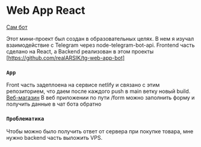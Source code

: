 # Web App React

[Сам бот](https://t.me/aynes_app_bot)

Этот мини-проект был создан в образовательных целях. В нем я изучал взаимодействие с Telegram через node-telegram-bot-api. Frontend часть сделано на React, а Backend реализован в этом проекты [https://github.com/realARSIK/tg-web-app-bot]

### `App`

Front часть задеплоена на сервисе netlify и связано с этим репозиторием, что даем после каждого push в main ветку новый build.
[Веб-магазин](https://stupendous-gaufre-0204bf.netlify.app/)
В веб приложении по пути /form можно заполнить форму и получить данные в чат бота обратно

### `Проблематика`

Чтобы можно было получить ответ от сервера при покупке товара, мне нужно backend часть выложить VPS.